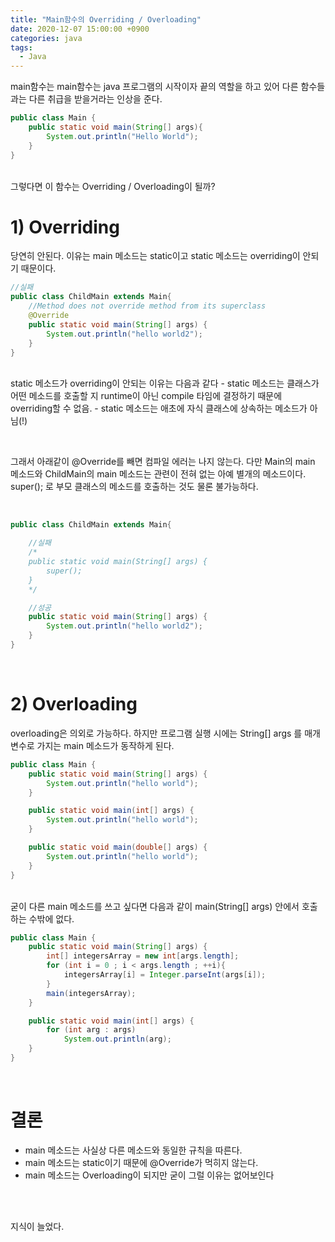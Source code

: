 ```yaml
---
title: "Main함수의 Overriding / Overloading" 
date: 2020-12-07 15:00:00 +0900 
categories: java
tags:
  - Java
---
```


main함수는 main함수는 java 프로그램의 시작이자 끝의 역할을 하고 있어 다른 함수들과는 다른 취급을 받을거라는 인상을 준다. 

```java
public class Main {
    public static void main(String[] args){
        System.out.println("Hello World");
    }
}
```
<br>
그렇다면 이 함수는 Overriding / Overloading이 될까?
<br>

# 1) Overriding

당연히 안된다. 이유는 main 메소드는 static이고 static 메소드는  overriding이 안되기 때문이다. 

```java
//실패
public class ChildMain extends Main{
    //Method does not override method from its superclass
    @Override
    public static void main(String[] args) {
        System.out.println("hello world2");
    }
}
```
<br>
static 메소드가 overriding이 안되는 이유는 다음과 같다
- static 메소드는 클래스가 어떤 메소드를 호출할 지 runtime이 아닌 compile 타임에 결정하기 때문에 overriding할 수 없음.
- static 메소드는 애초에 자식 클래스에 상속하는 메소드가 아님(!)

[//]: # (Hello)
<br>

그래서 아래같이 @Override를 빼면 컴파일 에러는 나지 않는다. 다만 Main의 main 메소드와 ChildMain의 main 메소드는 관련이 전혀 없는 아예 별개의 메소드이다. super(); 로 부모 클래스의 메소드를 호출하는 것도 물론 불가능하다.

<br>

```java
public class ChildMain extends Main{

    //실패 
    /*        
    public static void main(String[] args) {
        super();
    }
    */

    //성공
    public static void main(String[] args) {
        System.out.println("hello world2");
    }
}
```
<br>

# 2) Overloading

overloading은 의외로 가능하다. 하지만 프로그램 실행 시에는 String[] args 를 매개변수로 가지는 main 메소드가 동작하게 된다.
<br>

```java
public class Main {
    public static void main(String[] args) {
        System.out.println("hello world");
    }

    public static void main(int[] args) {
        System.out.println("hello world");
    }

    public static void main(double[] args) {
        System.out.println("hello world");
    }
}
```
<br>
굳이 다른 main 메소드를 쓰고 싶다면 다음과 같이 main(String[] args) 안에서 호출하는 수밖에 없다.
<br>

```java
public class Main {
    public static void main(String[] args) {
        int[] integersArray = new int[args.length];
        for (int i = 0 ; i < args.length ; ++i){
            integersArray[i] = Integer.parseInt(args[i]);
        }
        main(integersArray);
    }

    public static void main(int[] args) {
        for (int arg : args)
            System.out.println(arg);
    }
}
```
<br>

# 결론
- main 메소드는 사실상 다른 메소드와 동일한 규칙을 따른다.
- main 메소드는 static이기 때문에 @Override가 먹히지 않는다.
- main 메소드는 Overloading이 되지만 굳이 그럴 이유는 없어보인다
<br>
<br>

지식이 늘었다.
